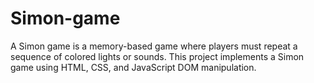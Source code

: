 # Simon-game
A Simon game is a memory-based game where players must repeat a sequence of colored lights or sounds. This project implements a Simon game using HTML, CSS, and JavaScript DOM manipulation.
